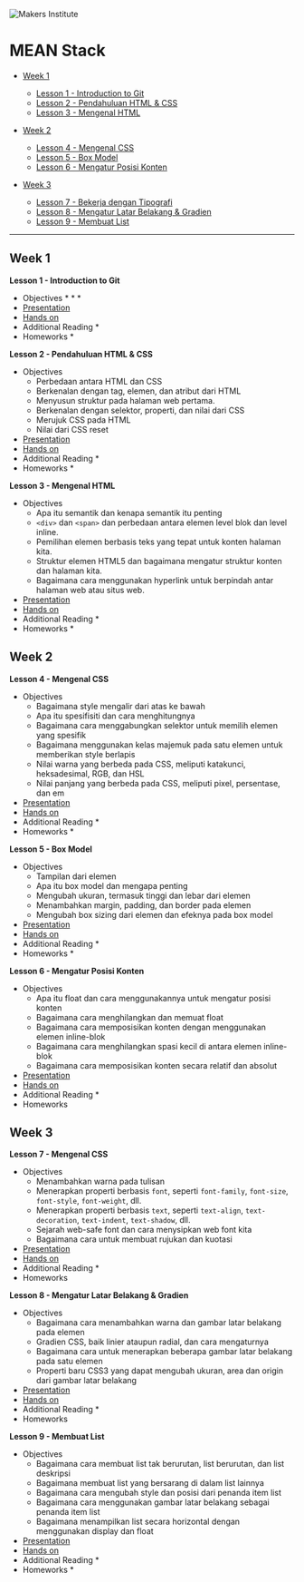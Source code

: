 ![Makers Institute](https://makersinstitute.id/img/logo-makersinstitute.png)

# MEAN Stack 

* [Week 1](#week-1)
	* [Lesson 1 - Introduction to Git](#lesson-1)
	* [Lesson 2 - Pendahuluan HTML &amp; CSS](#lesson-2)
	* [Lesson 3 - Mengenal HTML](#lesson-3)

* [Week 2](#week-2)
	* [Lesson 4 - Mengenal CSS](#lesson-4)
	* [Lesson 5 - Box Model](#lesson-5)
	* [Lesson 6 - Mengatur Posisi Konten](#lesson-6)

* [Week 3](#week-3)
	* [Lesson 7 - Bekerja dengan Tipografi](#lesson-7)
	* [Lesson 8 - Mengatur Latar Belakang &amp; Gradien](#lesson-8)
	* [Lesson 9 - Membuat List](#lesson-9)

<hr>

## Week 1<a name="week-1"></a>
**Lesson 1 - Introduction to Git**<a name="lesson-1"></a>
* Objectives
    * 
    * 
    * 
* [Presentation](week-1/lesson-1/introduction-to-git.pdf)
* [Hands on]()
* Additional Reading
    * 
* Homeworks
    * 

**Lesson 2 - Pendahuluan HTML &amp; CSS**<a name="lesson-2"></a>
* Objectives
    * Perbedaan antara HTML dan CSS
    * Berkenalan dengan tag, elemen, dan atribut dari HTML
    * Menyusun struktur pada halaman web pertama.
    * Berkenalan dengan selektor, properti, dan nilai dari CSS
    * Merujuk CSS pada HTML
    * Nilai dari CSS reset
* [Presentation]()
* [Hands on]()
* Additional Reading
    * 
* Homeworks
    * 

**Lesson 3 - Mengenal HTML**<a name="lesson-3"></a>
* Objectives
    * Apa itu semantik dan kenapa semantik itu penting
    * `<div>` dan `<span>` dan perbedaan antara elemen level blok dan level inline.
    * Pemilihan elemen berbasis teks yang tepat untuk konten halaman kita.
    * Struktur elemen HTML5 dan bagaimana mengatur struktur konten dan halaman kita.
    * Bagaimana cara menggunakan hyperlink untuk berpindah antar halaman web atau situs web.
* [Presentation]()
* [Hands on]()
* Additional Reading
    * 
* Homeworks
    * 

## Week 2<a name="week-2"></a>
**Lesson 4 - Mengenal CSS**<a name="lesson-4"></a>
* Objectives
    * Bagaimana style mengalir dari atas ke bawah
    * Apa itu spesifisiti dan cara menghitungnya
    * Bagaimana cara menggabungkan selektor untuk memilih elemen yang spesifik
    * Bagaimana menggunakan kelas majemuk pada satu elemen untuk memberikan style berlapis
    * Nilai warna yang berbeda pada CSS, meliputi katakunci, heksadesimal, RGB, dan HSL
    * Nilai panjang yang berbeda pada CSS, meliputi pixel, persentase, dan em
* [Presentation]()
* [Hands on]()
* Additional Reading
    * 
* Homeworks
    * 

**Lesson 5 - Box Model**<a name="lesson-5"></a>
* Objectives
    * Tampilan dari elemen
	* Apa itu box model dan mengapa penting
	* Mengubah ukuran, termasuk tinggi dan lebar dari elemen
	* Menambahkan margin, padding, dan border pada elemen
	* Mengubah box sizing dari elemen dan efeknya pada box model
* [Presentation](week-2/lesson-5/box-model.pdf)
* [Hands on](week-2/lesson-5/box-model.md)
* Additional Reading
    * 
* Homeworks
    * 

**Lesson 6 - Mengatur Posisi Konten**<a name="lesson-6"></a>
* Objectives
    * Apa itu float dan cara menggunakannya untuk mengatur posisi konten
	* Bagaimana cara menghilangkan dan memuat float
	* Bagaimana cara memposisikan konten dengan menggunakan elemen inline-blok
	* Bagaimana cara menghilangkan spasi kecil di antara elemen inline-blok
	* Bagaimana cara memposisikan konten secara relatif dan absolut
* [Presentation](week-2/lesson-6/mengatur-posisi-konten.pdf)
* [Hands on](week-2/lesson-6/mengatur-posisi-konten.md)
* Additional Reading
    * 
* Homeworks

## Week 3<a name="week-3"></a>
**Lesson 7 - Mengenal CSS**<a name="lesson-7"></a>
* Objectives
    * Menambahkan warna pada tulisan
	* Menerapkan properti berbasis `font`, seperti `font-family`, `font-size`, `font-style`, `font-weight`, dll.
	* Menerapkan properti berbasis `text`, seperti `text-align`, `text-decoration`, `text-indent`, `text-shadow`, dll.
	* Sejarah web-safe font dan cara menysipkan web font kita
	* Bagaimana cara untuk membuat rujukan dan kuotasi
* [Presentation](week-3/lesson-7/bekerja-dengan-tipografi.pdf)
* [Hands on](week-3/lesson-7/bekerja-dengan-tipografi.md)
* Additional Reading
    * 
* Homeworks

**Lesson 8 - Mengatur Latar Belakang &amp; Gradien**<a name="lesson-8"></a>
* Objectives
    * Bagaimana cara menambahkan warna dan gambar latar belakang pada elemen
	* Gradien CSS, baik linier ataupun radial, dan cara mengaturnya
	* Bagaimana cara untuk menerapkan beberapa gambar latar belakang pada satu elemen
	* Properti baru CSS3 yang dapat mengubah ukuran, area dan origin dari gambar latar belakang
* [Presentation](week-3/lesson-8/mengatur-latar-belakang-&-Gradien.pdf)
* [Hands on](week-3/lesson-8/mengatur-latar-belakang-&-Gradien.md)
* Additional Reading
    * 
* Homeworks

**Lesson 9 - Membuat List**<a name="lesson-9"></a>
* Objectives
    * Bagaimana cara membuat list tak berurutan, list berurutan, dan list deskripsi
	* Bagaimana membuat list yang bersarang di dalam list lainnya
	* Bagaimana cara mengubah style dan posisi dari penanda item list
	* Bagaimana cara menggunakan gambar latar belakang sebagai penanda item list
	* Bagaimana menampilkan list secara horizontal dengan menggunakan display dan float
* [Presentation](week-3/lesson-9/membuat-list.pdf)
* [Hands on](week-3/lesson-9/membuat-list.md)
* Additional Reading
    * 
* Homeworks
    * 